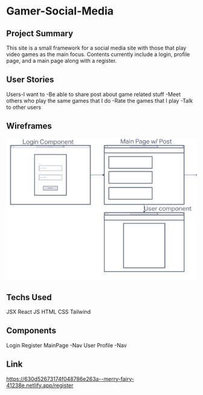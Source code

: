 # Gamer-Social-Media

## Project Summary
This site is a small framework for a social media site with those that play video games as the main focus. Contents currently include a login, profile page, and a main page along with a register.

## User Stories
Users-I want to
-Be able to share post about game related stuff
-Meet others who play the same games that I do
-Rate the games that I play
-Talk to other users

## Wireframes
![Wireframe](Wireframe.png)

## Techs Used
JSX React
JS
HTML
CSS
Tailwind

## Components
Login
Register
MainPage
-Nav
User Profile
-Nav

## Link
https://630d52673174f048786e263a--merry-fairy-41238e.netlify.app/register